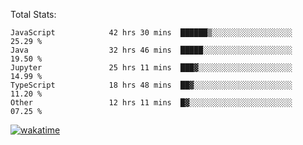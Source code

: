 Total Stats:
<!--START_SECTION:waka-->

```text
JavaScript            42 hrs 30 mins  ██████▒░░░░░░░░░░░░░░░░░░   25.29 %
Java                  32 hrs 46 mins  █████░░░░░░░░░░░░░░░░░░░░   19.50 %
Jupyter               25 hrs 11 mins  ███▓░░░░░░░░░░░░░░░░░░░░░   14.99 %
TypeScript            18 hrs 48 mins  ██▓░░░░░░░░░░░░░░░░░░░░░░   11.20 %
Other                 12 hrs 11 mins  █▓░░░░░░░░░░░░░░░░░░░░░░░   07.25 %
```

<!--END_SECTION:waka-->

[![wakatime](https://wakatime.com/badge/user/d6a1e036-2153-43d6-9604-0dce67457b7f.svg)](https://wakatime.com/@d6a1e036-2153-43d6-9604-0dce67457b7f)
